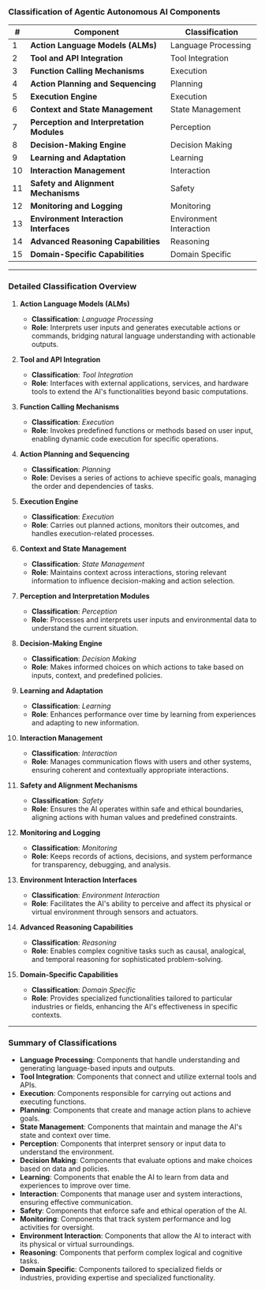 ### **Classification of Agentic Autonomous AI Components**

|**#**|**Component**|**Classification**|
|---|---|---|
|1|**Action Language Models (ALMs)**|Language Processing|
|2|**Tool and API Integration**|Tool Integration|
|3|**Function Calling Mechanisms**|Execution|
|4|**Action Planning and Sequencing**|Planning|
|5|**Execution Engine**|Execution|
|6|**Context and State Management**|State Management|
|7|**Perception and Interpretation Modules**|Perception|
|8|**Decision-Making Engine**|Decision Making|
|9|**Learning and Adaptation**|Learning|
|10|**Interaction Management**|Interaction|
|11|**Safety and Alignment Mechanisms**|Safety|
|12|**Monitoring and Logging**|Monitoring|
|13|**Environment Interaction Interfaces**|Environment Interaction|
|14|**Advanced Reasoning Capabilities**|Reasoning|
|15|**Domain-Specific Capabilities**|Domain Specific|

---

### **Detailed Classification Overview**

1. **Action Language Models (ALMs)**
    
    - **Classification**: _Language Processing_
    - **Role**: Interprets user inputs and generates executable actions or commands, bridging natural language understanding with actionable outputs.
2. **Tool and API Integration**
    
    - **Classification**: _Tool Integration_
    - **Role**: Interfaces with external applications, services, and hardware tools to extend the AI's functionalities beyond basic computations.
3. **Function Calling Mechanisms**
    
    - **Classification**: _Execution_
    - **Role**: Invokes predefined functions or methods based on user input, enabling dynamic code execution for specific operations.
4. **Action Planning and Sequencing**
    
    - **Classification**: _Planning_
    - **Role**: Devises a series of actions to achieve specific goals, managing the order and dependencies of tasks.
5. **Execution Engine**
    
    - **Classification**: _Execution_
    - **Role**: Carries out planned actions, monitors their outcomes, and handles execution-related processes.
6. **Context and State Management**
    
    - **Classification**: _State Management_
    - **Role**: Maintains context across interactions, storing relevant information to influence decision-making and action selection.
7. **Perception and Interpretation Modules**
    
    - **Classification**: _Perception_
    - **Role**: Processes and interprets user inputs and environmental data to understand the current situation.
8. **Decision-Making Engine**
    
    - **Classification**: _Decision Making_
    - **Role**: Makes informed choices on which actions to take based on inputs, context, and predefined policies.
9. **Learning and Adaptation**
    
    - **Classification**: _Learning_
    - **Role**: Enhances performance over time by learning from experiences and adapting to new information.
10. **Interaction Management**
    
    - **Classification**: _Interaction_
    - **Role**: Manages communication flows with users and other systems, ensuring coherent and contextually appropriate interactions.
11. **Safety and Alignment Mechanisms**
    
    - **Classification**: _Safety_
    - **Role**: Ensures the AI operates within safe and ethical boundaries, aligning actions with human values and predefined constraints.
12. **Monitoring and Logging**
    
    - **Classification**: _Monitoring_
    - **Role**: Keeps records of actions, decisions, and system performance for transparency, debugging, and analysis.
13. **Environment Interaction Interfaces**
    
    - **Classification**: _Environment Interaction_
    - **Role**: Facilitates the AI's ability to perceive and affect its physical or virtual environment through sensors and actuators.
14. **Advanced Reasoning Capabilities**
    
    - **Classification**: _Reasoning_
    - **Role**: Enables complex cognitive tasks such as causal, analogical, and temporal reasoning for sophisticated problem-solving.
15. **Domain-Specific Capabilities**
    
    - **Classification**: _Domain Specific_
    - **Role**: Provides specialized functionalities tailored to particular industries or fields, enhancing the AI's effectiveness in specific contexts.

---

### **Summary of Classifications**

- **Language Processing**: Components that handle understanding and generating language-based inputs and outputs.
- **Tool Integration**: Components that connect and utilize external tools and APIs.
- **Execution**: Components responsible for carrying out actions and executing functions.
- **Planning**: Components that create and manage action plans to achieve goals.
- **State Management**: Components that maintain and manage the AI's state and context over time.
- **Perception**: Components that interpret sensory or input data to understand the environment.
- **Decision Making**: Components that evaluate options and make choices based on data and policies.
- **Learning**: Components that enable the AI to learn from data and experiences to improve over time.
- **Interaction**: Components that manage user and system interactions, ensuring effective communication.
- **Safety**: Components that enforce safe and ethical operation of the AI.
- **Monitoring**: Components that track system performance and log activities for oversight.
- **Environment Interaction**: Components that allow the AI to interact with its physical or virtual surroundings.
- **Reasoning**: Components that perform complex logical and cognitive tasks.
- **Domain Specific**: Components tailored to specialized fields or industries, providing expertise and specialized functionality.